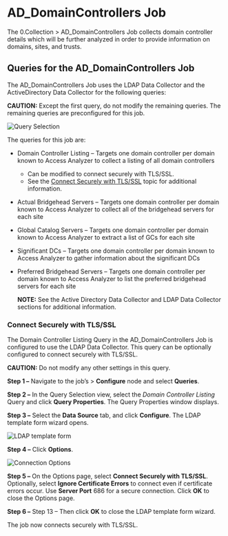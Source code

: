 # AD_DomainControllers Job

The 0.Collection > AD_DomainControllers Job collects domain controller details which will be further
analyzed in order to provide information on domains, sites, and trusts.

## Queries for the AD_DomainControllers Job

The AD_DomainControllers Job uses the LDAP Data Collector and the ActiveDirectory Data Collector for
the following queries:

**CAUTION:** Except the first query, do not modify the remaining queries. The remaining queries are
preconfigured for this job.

![Query Selection](/img/product_docs/accessanalyzer/solutions/activedirectory/domains/collection/domaincontrollersquery.webp)

The queries for this job are:

- Domain Controller Listing – Targets one domain controller per domain known to Access Analyzer to
  collect a listing of all domain controllers
    - Can be modified to connect securely with TLS/SSL.
    - See the [Connect Securely with TLS/SSL](#connect-securely-with-tlsssl) topic for additional
      information.
- Actual Bridgehead Servers – Targets one domain controller per domain known to Access Analyzer to
  collect all of the bridgehead servers for each site
- Global Catalog Servers – Targets one domain controller per domain known to Access Analyzer to
  extract a list of GCs for each site
- Significant DCs – Targets one domain controller per domain known to Access Analyzer to gather
  information about the significant DCs
- Preferred Bridgehead Servers – Targets one domain controller per domain known to Access Analyzer
  to list the preferred bridgehead servers for each site

    **NOTE:** See the Active Directory Data Collector and LDAP Data Collector sections for
    additional information.

### Connect Securely with TLS/SSL

The Domain Controller Listing Query in the AD_DomainControllers Job is configured to use the LDAP
Data Collector. This query can be optionally configured to connect securely with TLS/SSL.

**CAUTION:** Do not modify any other settings in this query.

**Step 1 –** Navigate to the job’s > **Configure** node and select **Queries**.

**Step 2 –** In the Query Selection view, select the _Domain Controller Listing_ Query and click
**Query Properties**. The Query Properties window displays.

**Step 3 –** Select the **Data Source** tab, and click **Configure**. The LDAP template form wizard
opens.

![LDAP template form](/img/product_docs/accessanalyzer/solutions/activedirectory/domains/collection/ldaptemplate.webp)

**Step 4 –** Click **Options**.

![Connection Options](/img/product_docs/accessanalyzer/solutions/activedirectory/domains/collection/ldaptemplateoptions.webp)

**Step 5 –** On the Options page, select **Connect Securely with TLS/SSL**. Optionally, select
**Ignore Certificate Errors** to connect even if certificate errors occur. Use **Server Port** 686
for a secure connection. Click **OK** to close the Options page.

**Step 6 –** Step 13 – Then click **OK** to close the LDAP template form wizard.

The job now connects securely with TLS/SSL.
